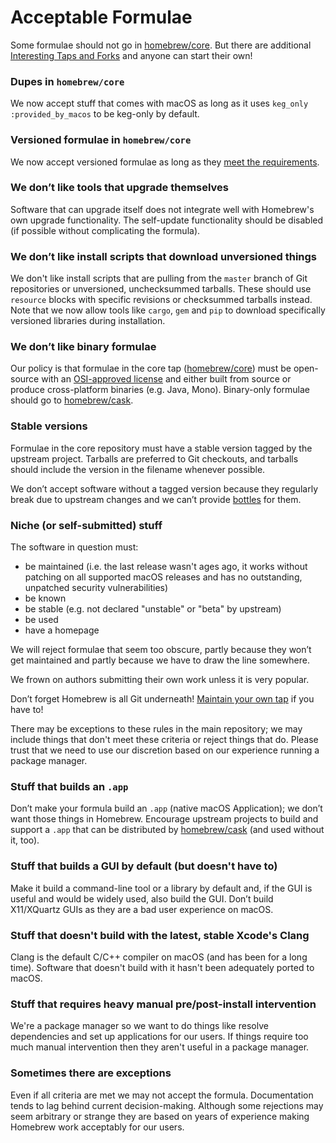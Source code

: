 # Acceptable Formulae

Some formulae should not go in
[homebrew/core](https://github.com/Homebrew/homebrew-core). But there are
additional [Interesting Taps and Forks](Interesting-Taps-and-Forks.md) and anyone can start their
own!

### Dupes in `homebrew/core`
We now accept stuff that comes with macOS as long as it uses `keg_only :provided_by_macos` to be keg-only by default.

### Versioned formulae in `homebrew/core`
We now accept versioned formulae as long as they [meet the requirements](Versions.md).

### We don’t like tools that upgrade themselves
Software that can upgrade itself does not integrate well with Homebrew's own
upgrade functionality. The self-update functionality should be disabled (if possible without complicating the formula).

### We don’t like install scripts that download unversioned things
We don't like install scripts that are pulling from the `master` branch of Git repositories or unversioned, unchecksummed tarballs. These should use `resource` blocks with specific revisions or checksummed tarballs instead. Note that we now allow tools like `cargo`, `gem` and `pip` to download specifically versioned libraries during installation.

### We don’t like binary formulae
Our policy is that formulae in the core tap
([homebrew/core](https://github.com/Homebrew/homebrew-core)) must be open-source
with an [OSI-approved license](https://opensource.org/licenses) and either built
from source or produce cross-platform binaries (e.g. Java, Mono). Binary-only
formulae should go to [homebrew/cask](https://github.com/Homebrew/homebrew-cask).

### Stable versions
Formulae in the core repository must have a stable version tagged by
the upstream project. Tarballs are preferred to Git checkouts, and
tarballs should include the version in the filename whenever possible.

We don’t accept software without a tagged version because they regularly break
due to upstream changes and we can’t provide [bottles](Bottles.md) for them.

### Niche (or self-submitted) stuff
The software in question must:

* be maintained (i.e. the last release wasn't ages ago, it works without patching on all supported macOS releases and has no outstanding, unpatched security vulnerabilities)
* be known
* be stable (e.g. not declared "unstable" or "beta" by upstream)
* be used
* have a homepage

We will reject formulae that seem too obscure, partly because they won’t
get maintained and partly because we have to draw the line somewhere.

We frown on authors submitting their own work unless it is very popular.

Don’t forget Homebrew is all Git underneath!
[Maintain your own tap](How-to-Create-and-Maintain-a-Tap.md) if you have to!

There may be exceptions to these rules in the main repository; we may
include things that don't meet these criteria or reject things that do.
Please trust that we need to use our discretion based on our experience
running a package manager.

### Stuff that builds an `.app`
Don’t make your formula build an `.app` (native macOS Application); we
don’t want those things in Homebrew. Encourage upstream projects to build and support a `.app` that can be distributed by [homebrew/cask](https://github.com/Homebrew/homebrew-cask) (and used without it, too).

### Stuff that builds a GUI by default (but doesn't have to)
Make it build a command-line tool or a library by default and, if the GUI is useful and would be widely used, also build the GUI. Don’t build X11/XQuartz GUIs as they are a bad user experience on macOS.

### Stuff that doesn't build with the latest, stable Xcode's Clang
Clang is the default C/C++ compiler on macOS (and has been for a long time). Software that doesn't build with it hasn't been adequately ported to macOS.

### Stuff that requires heavy manual pre/post-install intervention
We're a package manager so we want to do things like resolve dependencies and set up applications for our users. If things require too much manual intervention then they aren't useful in a package manager.

### Sometimes there are exceptions
Even if all criteria are met we may not accept the formula.
Documentation tends to lag behind current decision-making. Although some
rejections may seem arbitrary or strange they are based on years of
experience making Homebrew work acceptably for our users.
